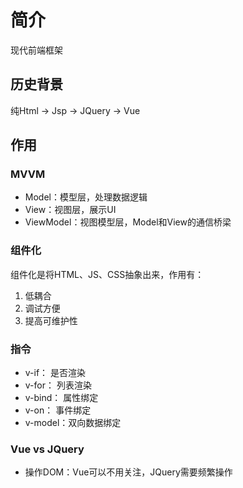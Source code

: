 # 简介
  现代前端框架
## 历史背景
  纯Html -> Jsp -> JQuery -> Vue
## 作用
### MVVM
  - Model：模型层，处理数据逻辑
  - View：视图层，展示UI
  - ViewModel：视图模型层，Model和View的通信桥梁
### 组件化
  组件化是将HTML、JS、CSS抽象出来，作用有：
  1. 低耦合
  2. 调试方便
  3. 提高可维护性
### 指令
  - v-if：   是否渲染
  - v-for：  列表渲染
  - v-bind： 属性绑定
  - v-on：   事件绑定
  - v-model：双向数据绑定
### Vue vs JQuery
  - 操作DOM：Vue可以不用关注，JQuery需要频繁操作
